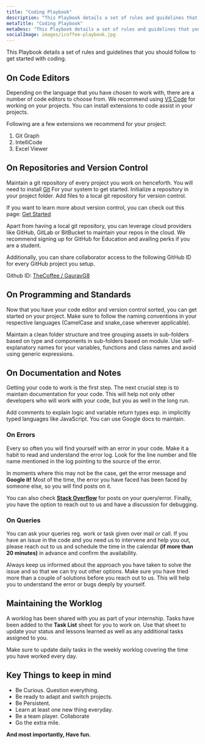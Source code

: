 ```yaml
---
title: "Coding Playbook"
description: "This Playbook details a set of rules and guidelines that you should follow to get started with coding"
metaTitle: "Coding Playbook"
metaDesc: "This Playbook details a set of rules and guidelines that you should follow to get started with coding"
socialImage: images/icoffee-playbook.jpg
---
```


This Playbook details a set of rules and guidelines that you should follow to get started with coding.

## On Code Editors

Depending on the language that you have chosen to work with, there are a number of code editors to choose from. We recommend using [VS Code](https://code.visualstudio.com) for working on your projects. You can install extensions to code assist in your projects.

Following are a few extensions we recommend for your project:
1. Git Graph
2. IntelliCode
3. Excel Viewer

## On Repositories and Version Control

Maintain a git repository of every project you work on henceforth. You will need to install [Git](https://git-scm.com) For your system to get started.
Initialize a repository in your project folder.
Add files to a local git repository for version control.

If you want to learn more about version control, you can check out this page: [Get Started](https://docs.github.com/en/get-started/using-git/about-git)

Apart from having a local git repository, you can leverage cloud providers like GitHub, GitLab or BitBucket to maintain your repos in the cloud. We recommend signing up for GitHub for Education and availing perks if you are a student.

Additionally, you can share collaborator access to the following GitHub ID for every GitHub project you setup.

Github ID: [TheCoffee / GauravG8](https://github.com/GauravG8)

## On Programming and Standards

Now that you have your code editor and version control sorted, you can get started on your project. Make sure to follow the naming conventions in your respective languages (CamelCase and snake_case wherever applicable).

Maintain a clean folder structure and tree grouping assets in sub-folders based on type and components in sub-folders based on module. Use self-explanatory names for your variables, functions and class names and avoid using generic expressions.

## On Documentation and Notes

Getting your code to work is the first step. The next crucial step is to maintain documentation for your code. This will help not only other developers who will work with your code, but you as well in the long run.

Add comments to explain logic and variable return types esp. in implicitly typed languages like JavaScript. You can use Google docs to maintain.

### On Errors

Every so often you will find yourself with an error in your code. Make it a habit to read and understand the error log. Look for the line number and file name mentioned in the log pointing to the source of the error.

In moments where this may not be the case, get the error message and **Google it!** Most of the time, the error you have faced has been faced by someone else, so you will find posts on it.

You can also check [**Stack Overflow**](https://stackoverflow.com) for posts on your query/error. Finally, you have the option to reach out to us and have a discussion for debugging.

### On Queries

You can ask your queries reg. work or task given over mail or call. If you have an issue in the code and you need us to intervene and help you out, please reach out to us and schedule the time in the calendar **(if more than 20 minutes)** in advance and confirm the availability.

Always keep us informed about the approach you have taken to solve the issue and so that we can try out other options. Make sure you have tried more than a couple of solutions before you reach out to us. This will help you to understand the error or bugs deeply by yourself.

## Maintaining the Worklog

A worklog has been shared with you as part of your internship. Tasks have been added to the **Task List** sheet for you to work on. Use that sheet to update your status and lessons learned as well as any additional tasks assigned to you.

Make sure to update daily tasks in the weekly worklog covering the time you have worked every day.

## Key Things to keep in mind

- Be Curious. Question everything.  
- Be ready to adapt and switch projects.  
- Be Persistent.  
- Learn at least one new thing everyday.  
- Be a team player. Collaborate  
- Go the extra mile.  

**And most importantly, Have fun.**

